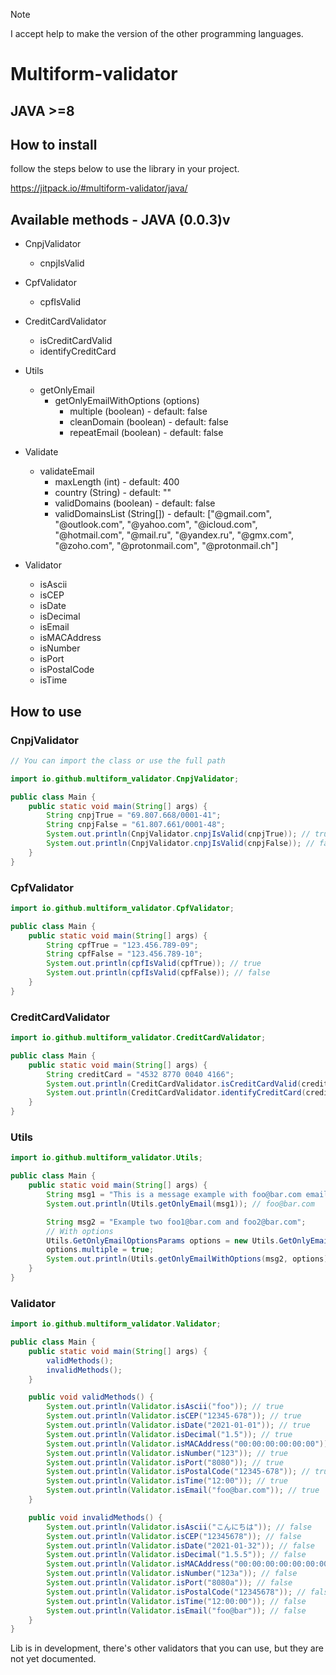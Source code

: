 > [!NOTE]
> I accept help to make the version of the other programming languages.

# Multiform-validator

## JAVA >=8

## How to install

follow the steps below to use the library in your project.

https://jitpack.io/#multiform-validator/java/

## Available methods - JAVA (0.0.3)v

- CnpjValidator
    - cnpjIsValid

- CpfValidator
    - cpfIsValid

- CreditCardValidator
    - isCreditCardValid
    - identifyCreditCard

- Utils
    - getOnlyEmail
        - getOnlyEmailWithOptions (options)
            - multiple (boolean) - default: false
            - cleanDomain (boolean) - default: false
            - repeatEmail (boolean) - default: false

- Validate
    - validateEmail
        - maxLength (int) - default: 400
        - country (String) - default: ""
        - validDomains (boolean) - default: false
        - validDomainsList (String[]) - default: ["@gmail.com",
          "@outlook.com",
          "@yahoo.com",
          "@icloud.com",
          "@hotmail.com",
          "@mail.ru",
          "@yandex.ru",
          "@gmx.com",
          "@zoho.com",
          "@protonmail.com",
          "@protonmail.ch"]

- Validator
    - isAscii
    - isCEP
    - isDate
    - isDecimal
    - isEmail
    - isMACAddress
    - isNumber
    - isPort
    - isPostalCode
    - isTime

## How to use

### CnpjValidator

```java
// You can import the class or use the full path

import io.github.multiform_validator.CnpjValidator;

public class Main {
    public static void main(String[] args) {
        String cnpjTrue = "69.807.668/0001-41";
        String cnpjFalse = "61.807.661/0001-48";
        System.out.println(CnpjValidator.cnpjIsValid(cnpjTrue)); // true
        System.out.println(CnpjValidator.cnpjIsValid(cnpjFalse)); // false
    }
}
```

### CpfValidator

```java
import io.github.multiform_validator.CpfValidator;

public class Main {
    public static void main(String[] args) {
        String cpfTrue = "123.456.789-09";
        String cpfFalse = "123.456.789-10";
        System.out.println(cpfIsValid(cpfTrue)); // true
        System.out.println(cpfIsValid(cpfFalse)); // false
    }
}
```

### CreditCardValidator

```java
import io.github.multiform_validator.CreditCardValidator;

public class Main {
    public static void main(String[] args) {
        String creditCard = "4532 8770 0040 4166";
        System.out.println(CreditCardValidator.isCreditCardValid(creditCard)); // true
        System.out.println(CreditCardValidator.identifyCreditCard(creditCard)); // Visa
    }
}
```

### Utils

```java
import io.github.multiform_validator.Utils;

public class Main {
    public static void main(String[] args) {
        String msg1 = "This is a message example with foo@bar.com email to test";
        System.out.println(Utils.getOnlyEmail(msg1)); // foo@bar.com

        String msg2 = "Example two foo1@bar.com and foo2@bar.com";
        // With options
        Utils.GetOnlyEmailOptionsParams options = new Utils.GetOnlyEmailOptionsParams();
        options.multiple = true;
        System.out.println(Utils.getOnlyEmailWithOptions(msg2, options)); // [foo1@bar.com, foo2@bar.com]
    }
}
```

### Validator

```java
import io.github.multiform_validator.Validator;

public class Main {
    public static void main(String[] args) {
        validMethods();
        invalidMethods();
    }

    public void validMethods() {
        System.out.println(Validator.isAscii("foo")); // true
        System.out.println(Validator.isCEP("12345-678")); // true
        System.out.println(Validator.isDate("2021-01-01")); // true
        System.out.println(Validator.isDecimal("1.5")); // true
        System.out.println(Validator.isMACAddress("00:00:00:00:00:00")); // true
        System.out.println(Validator.isNumber("123")); // true
        System.out.println(Validator.isPort("8080")); // true
        System.out.println(Validator.isPostalCode("12345-678")); // true
        System.out.println(Validator.isTime("12:00")); // true
        System.out.println(Validator.isEmail("foo@bar.com")); // true
    }

    public void invalidMethods() {
        System.out.println(Validator.isAscii("こんにちは")); // false
        System.out.println(Validator.isCEP("12345678")); // false
        System.out.println(Validator.isDate("2021-01-32")); // false
        System.out.println(Validator.isDecimal("1.5.5")); // false
        System.out.println(Validator.isMACAddress("00:00:00:00:00:00:00")); // false
        System.out.println(Validator.isNumber("123a")); // false
        System.out.println(Validator.isPort("8080a")); // false
        System.out.println(Validator.isPostalCode("12345678")); // false
        System.out.println(Validator.isTime("12:00:00")); // false
        System.out.println(Validator.isEmail("foo@bar")); // false
    }
}
```

Lib is in development, there's other validators that you can use, but they are not yet documented.
